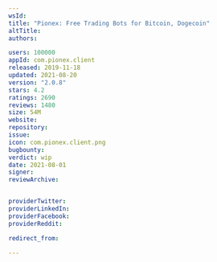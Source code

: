 ```yaml
---
wsId: 
title: "Pionex: Free Trading Bots for Bitcoin, Dogecoin"
altTitle: 
authors:

users: 100000
appId: com.pionex.client
released: 2019-11-18
updated: 2021-08-20
version: "2.0.8"
stars: 4.2
ratings: 2690
reviews: 1480
size: 54M
website: 
repository: 
issue: 
icon: com.pionex.client.png
bugbounty: 
verdict: wip
date: 2021-08-01
signer: 
reviewArchive:


providerTwitter: 
providerLinkedIn: 
providerFacebook: 
providerReddit: 

redirect_from:

---
```



